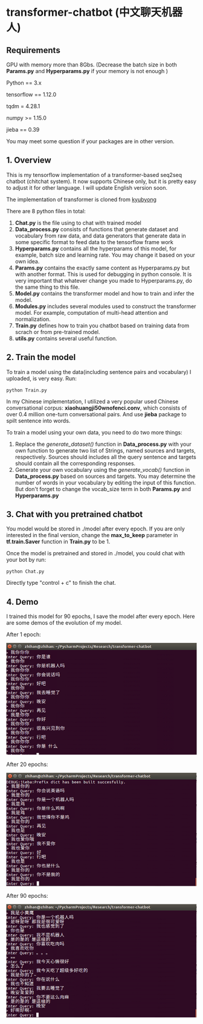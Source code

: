 # transformer-chatbot (中文聊天机器人)

## Requirements

GPU with memory more than 8Gbs. (Decrease the batch size in both **Params.py** and **Hyperparams.py** if your memory is not enough ) 

Python == 3.x

tensorflow == 1.12.0 

tqdm = 4.28.1

numpy >= 1.15.0

jieba == 0.39

You may meet some question if your packages are in other version.



## 1. Overview

This is my tensorflow implementation of a transformer-based seq2seq chatbot (chitchat system). It now supports Chinese only, but it is pretty easy to adjust it for other language. I will update English version soon.

The implementation of transformer is cloned from [kyubyong](https://github.com/kyubyong/transformer)



There are 8 python files in total:
1. **Chat.py** is the file using to chat with trained model
2. **Data_process.py** consists of functions that generate dataset and vocabulary from raw data, and data generators that
generate data in some specific format to feed data to the tensorflow frame work
3. **Hyperparams.py** contains all the hyperparams of this model, for example, batch size and learning rate. You may change it based on your own idea.
4. **Params.py** contains the exactly same content as Hyperparams.py but with another format. This is used for debugging in python console. It is very important that whatever change you made to Hyperparams.py, do the same thing to this file.
5. **Model.py** contains the transformer model and how to train and infer the model.
6. **Modules.py** includes several modules used to construct the transformer model. For example, 
computation of multi-head attention and normalization.
7. **Train.py** defines how to train you chatbot based on training data from scrach or from pre-trained model.
8. **utils.py** contains several useful function.

## 2. Train the model
To train a model using the data(including sentence pairs and vocabulary) I uploaded, is very easy. Run:

```
python Train.py
```



In my Chinese implementation, I utilized a very popular used Chinese conversational corpus: **xiaohuangji50wnofenci.conv**, which consists of over 0.4 million one-turn conversational pairs. And use **jieba** package to spilt sentence into words.



To train a model using your own data, you need to do two more things:

1. Replace the *generate_dataset()* function in **Data_process.py** with your own function to generate two list of Strings, named sources and targets, respectively. Sources should includes all the query sentence and targets should contain all the corresponding responses.
2. Generate your own vocabulary using the *generate_vocab()* function in **Data_process.py** based on sources and targets. You may determine the number of words in your vocabulary by editing the input of this function. But don't forget to change the vocab_size term in both **Params.py** and **Hyperparams.py**

## 3. Chat with you pretrained chatbot

You model would be stored in ./model after every epoch. If you are only interested in the final version, change the **max_to_keep** parameter in **tf.train.Saver** function in **Train.py** to be 1.



Once the model is pretrained and stored in ./model, you could chat with your bot by run:

```
python Chat.py
```

Directly type  "control + c" to finish the chat. 



## 4. Demo

I trained this model for 90 epochs, I save the model after every epoch. Here are some demos of the evolution of my model.

After 1 epoch:

![demo1](./demos/demo1.png)

After 20 epochs:

 ![demo2](./demos/demo2.png)

After 90 epochs:

![demo3](./demos/demo3.png)

